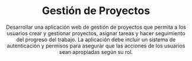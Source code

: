 <h1 align="center"> Gestión de Proyectos</h1>

<p align="center">Desarrollar una aplicación web de gestión de proyectos que permita a los usuarios crear y gestionar proyectos, asignar tareas y hacer seguimiento del progreso del trabajo. La aplicación debe incluir un sistema de autenticación y permisos para asegurar que las acciones de los usuarios sean apropiadas según su rol.<p>